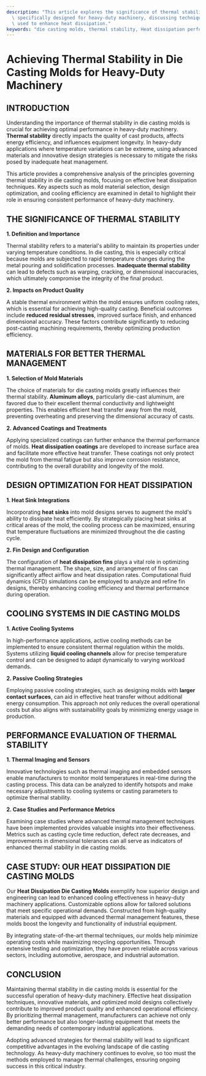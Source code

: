 ```yaml
---
description: "This article explores the significance of thermal stability in die casting molds\
  \ specifically designed for heavy-duty machinery, discussing techniques and materials\
  \ used to enhance heat dissipation."
keywords: "die casting molds, thermal stability, Heat dissipation performance, Die-cast aluminum"
---
```

# Achieving Thermal Stability in Die Casting Molds for Heavy-Duty Machinery

## INTRODUCTION

Understanding the importance of thermal stability in die casting molds is crucial for achieving optimal performance in heavy-duty machinery. **Thermal stability** directly impacts the quality of cast products, affects energy efficiency, and influences equipment longevity. In heavy-duty applications where temperature variations can be extreme, using advanced materials and innovative design strategies is necessary to mitigate the risks posed by inadequate heat management.

This article provides a comprehensive analysis of the principles governing thermal stability in die casting molds, focusing on effective heat dissipation techniques. Key aspects such as mold material selection, design optimization, and cooling efficiency are examined in detail to highlight their role in ensuring consistent performance of heavy-duty machinery.

## THE SIGNIFICANCE OF THERMAL STABILITY

**1. Definition and Importance**

Thermal stability refers to a material's ability to maintain its properties under varying temperature conditions. In die casting, this is especially critical because molds are subjected to rapid temperature changes during the metal pouring and solidification processes. **Inadequate thermal stability** can lead to defects such as warping, cracking, or dimensional inaccuracies, which ultimately compromise the integrity of the final product.

**2. Impacts on Product Quality**

A stable thermal environment within the mold ensures uniform cooling rates, which is essential for achieving high-quality casting. Beneficial outcomes include **reduced residual stresses**, improved surface finish, and enhanced dimensional accuracy. These factors contribute significantly to reducing post-casting machining requirements, thereby optimizing production efficiency.

## MATERIALS FOR BETTER THERMAL MANAGEMENT

**1. Selection of Mold Materials**

The choice of materials for die casting molds greatly influences their thermal stability. **Aluminum alloys**, particularly die-cast aluminum, are favored due to their excellent thermal conductivity and lightweight properties. This enables efficient heat transfer away from the mold, preventing overheating and preserving the dimensional accuracy of casts.

**2. Advanced Coatings and Treatments**

Applying specialized coatings can further enhance the thermal performance of molds. **Heat dissipation coatings** are developed to increase surface area and facilitate more effective heat transfer. These coatings not only protect the mold from thermal fatigue but also improve corrosion resistance, contributing to the overall durability and longevity of the mold.

## DESIGN OPTIMIZATION FOR HEAT DISSIPATION

**1. Heat Sink Integrations**

Incorporating **heat sinks** into mold designs serves to augment the mold's ability to dissipate heat efficiently. By strategically placing heat sinks at critical areas of the mold, the cooling process can be maximized, ensuring that temperature fluctuations are minimized throughout the die casting cycle.

**2. Fin Design and Configuration**

The configuration of **heat dissipation fins** plays a vital role in optimizing thermal management. The shape, size, and arrangement of fins can significantly affect airflow and heat dissipation rates. Computational fluid dynamics (CFD) simulations can be employed to analyze and refine fin designs, thereby enhancing cooling efficiency and thermal performance during operation.

## COOLING SYSTEMS IN DIE CASTING MOLDS

**1. Active Cooling Systems**

In high-performance applications, active cooling methods can be implemented to ensure consistent thermal regulation within the molds. Systems utilizing **liquid cooling channels** allow for precise temperature control and can be designed to adapt dynamically to varying workload demands.

**2. Passive Cooling Strategies**

Employing passive cooling strategies, such as designing molds with **larger contact surfaces**, can aid in effective heat transfer without additional energy consumption. This approach not only reduces the overall operational costs but also aligns with sustainability goals by minimizing energy usage in production.

## PERFORMANCE EVALUATION OF THERMAL STABILITY

**1. Thermal Imaging and Sensors**

Innovative technologies such as thermal imaging and embedded sensors enable manufacturers to monitor mold temperatures in real-time during the casting process. This data can be analyzed to identify hotspots and make necessary adjustments to cooling systems or casting parameters to optimize thermal stability.

**2. Case Studies and Performance Metrics**

Examining case studies where advanced thermal management techniques have been implemented provides valuable insights into their effectiveness. Metrics such as casting cycle time reduction, defect rate decreases, and improvements in dimensional tolerances can all serve as indicators of enhanced thermal stability in die casting molds.

## CASE STUDY: OUR HEAT DISSIPATION DIE CASTING MOLDS

Our **Heat Dissipation Die Casting Molds** exemplify how superior design and engineering can lead to enhanced cooling effectiveness in heavy-duty machinery applications. Customizable options allow for tailored solutions that meet specific operational demands. Constructed from high-quality materials and equipped with advanced thermal management features, these molds boost the longevity and functionality of industrial equipment.

By integrating state-of-the-art thermal techniques, our molds help minimize operating costs while maximizing recycling opportunities. Through extensive testing and optimization, they have proven reliable across various sectors, including automotive, aerospace, and industrial automation.

## CONCLUSION

Maintaining thermal stability in die casting molds is essential for the successful operation of heavy-duty machinery. Effective heat dissipation techniques, innovative materials, and optimized mold designs collectively contribute to improved product quality and enhanced operational efficiency. By prioritizing thermal management, manufacturers can achieve not only better performance but also longer-lasting equipment that meets the demanding needs of contemporary industrial applications.

Adopting advanced strategies for thermal stability will lead to significant competitive advantages in the evolving landscape of die casting technology. As heavy-duty machinery continues to evolve, so too must the methods employed to manage thermal challenges, ensuring ongoing success in this critical industry.
